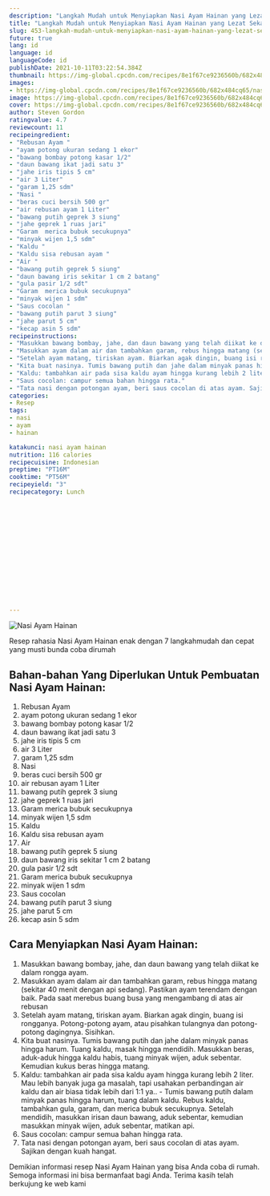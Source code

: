 ```yaml
---
description: "Langkah Mudah untuk Menyiapkan Nasi Ayam Hainan yang Lezat Sekali"
title: "Langkah Mudah untuk Menyiapkan Nasi Ayam Hainan yang Lezat Sekali"
slug: 453-langkah-mudah-untuk-menyiapkan-nasi-ayam-hainan-yang-lezat-sekali
future: true
lang: id
language: id
languageCode: id
publishDate: 2021-10-11T03:22:54.384Z 
thumbnail: https://img-global.cpcdn.com/recipes/8e1f67ce9236560b/682x484cq65/nasi-ayam-hainan-foto-resep-utama.png
images:
- https://img-global.cpcdn.com/recipes/8e1f67ce9236560b/682x484cq65/nasi-ayam-hainan-foto-resep-utama.png
image: https://img-global.cpcdn.com/recipes/8e1f67ce9236560b/682x484cq65/nasi-ayam-hainan-foto-resep-utama.png
cover: https://img-global.cpcdn.com/recipes/8e1f67ce9236560b/682x484cq65/nasi-ayam-hainan-foto-resep-utama.png
author: Steven Gordon
ratingvalue: 4.7
reviewcount: 11
recipeingredient:
- "Rebusan Ayam "
- "ayam potong ukuran sedang 1 ekor"
- "bawang bombay potong kasar 1/2"
- "daun bawang ikat jadi satu 3"
- "jahe iris tipis 5 cm"
- "air 3 Liter"
- "garam 1,25 sdm"
- "Nasi "
- "beras cuci bersih 500 gr"
- "air rebusan ayam 1 Liter"
- "bawang putih geprek 3 siung"
- "jahe geprek 1 ruas jari"
- "Garam  merica bubuk secukupnya"
- "minyak wijen 1,5 sdm"
- "Kaldu "
- "Kaldu sisa rebusan ayam "
- "Air "
- "bawang putih geprek 5 siung"
- "daun bawang iris sekitar 1 cm 2 batang"
- "gula pasir 1/2 sdt"
- "Garam  merica bubuk secukupnya"
- "minyak wijen 1 sdm"
- "Saus cocolan "
- "bawang putih parut 3 siung"
- "jahe parut 5 cm"
- "kecap asin 5 sdm"
recipeinstructions:
- "Masukkan bawang bombay, jahe, dan daun bawang yang telah diikat ke dalam rongga ayam."
- "Masukkan ayam dalam air dan tambahkan garam, rebus hingga matang (sekitar 40 menit dengan api sedang). Pastikan ayam terendam dengan baik. Pada saat merebus buang busa yang mengambang di atas air rebusan"
- "Setelah ayam matang, tiriskan ayam. Biarkan agak dingin, buang isi rongganya. Potong-potong ayam, atau pisahkan tulangnya dan potong-potong dagingnya. Sisihkan."
- "Kita buat nasinya. Tumis bawang putih dan jahe dalam minyak panas hingga harum. Tuang kaldu, masak hingga mendidih. Masukkan beras, aduk-aduk hingga kaldu habis, tuang minyak wijen, aduk sebentar. Kemudian kukus beras hingga matang."
- "Kaldu: tambahkan air pada sisa kaldu ayam hingga kurang lebih 2 liter. Mau lebih banyak juga ga masalah, tapi usahakan perbandingan air kaldu dan air biasa tidak lebih dari 1:1 ya.. Tumis bawang putih dalam minyak panas hingga harum, tuang dalam kaldu. Rebus kaldu, tambahkan gula, garam, dan merica bubuk secukupnya. Setelah mendidih, masukkan irisan daun bawang, aduk sebentar, kemudian masukkan minyak wijen, aduk sebentar, matikan api."
- "Saus cocolan: campur semua bahan hingga rata."
- "Tata nasi dengan potongan ayam, beri saus cocolan di atas ayam. Sajikan dengan kuah hangat."
categories:
- Resep
tags:
- nasi
- ayam
- hainan

katakunci: nasi ayam hainan 
nutrition: 116 calories
recipecuisine: Indonesian
preptime: "PT16M"
cooktime: "PT56M"
recipeyield: "3"
recipecategory: Lunch


     
    
    
    
    
    
    
    
    
    
    
      
    
---
```



![Nasi Ayam Hainan](https://img-global.cpcdn.com/recipes/8e1f67ce9236560b/682x484cq65/nasi-ayam-hainan-foto-resep-utama.png)

Resep rahasia Nasi Ayam Hainan  enak dengan 7 langkahmudah dan cepat yang musti bunda coba dirumah

<!--inarticleads1-->

## Bahan-bahan Yang Diperlukan Untuk Pembuatan Nasi Ayam Hainan:

1. Rebusan Ayam 
1. ayam potong ukuran sedang 1 ekor
1. bawang bombay potong kasar 1/2
1. daun bawang ikat jadi satu 3
1. jahe iris tipis 5 cm
1. air 3 Liter
1. garam 1,25 sdm
1. Nasi 
1. beras cuci bersih 500 gr
1. air rebusan ayam 1 Liter
1. bawang putih geprek 3 siung
1. jahe geprek 1 ruas jari
1. Garam  merica bubuk secukupnya
1. minyak wijen 1,5 sdm
1. Kaldu 
1. Kaldu sisa rebusan ayam 
1. Air 
1. bawang putih geprek 5 siung
1. daun bawang iris sekitar 1 cm 2 batang
1. gula pasir 1/2 sdt
1. Garam  merica bubuk secukupnya
1. minyak wijen 1 sdm
1. Saus cocolan 
1. bawang putih parut 3 siung
1. jahe parut 5 cm
1. kecap asin 5 sdm



<!--inarticleads2-->

## Cara Menyiapkan Nasi Ayam Hainan:

1. Masukkan bawang bombay, jahe, dan daun bawang yang telah diikat ke dalam rongga ayam.
1. Masukkan ayam dalam air dan tambahkan garam, rebus hingga matang (sekitar 40 menit dengan api sedang). Pastikan ayam terendam dengan baik. Pada saat merebus buang busa yang mengambang di atas air rebusan
1. Setelah ayam matang, tiriskan ayam. Biarkan agak dingin, buang isi rongganya. Potong-potong ayam, atau pisahkan tulangnya dan potong-potong dagingnya. Sisihkan.
1. Kita buat nasinya. Tumis bawang putih dan jahe dalam minyak panas hingga harum. Tuang kaldu, masak hingga mendidih. Masukkan beras, aduk-aduk hingga kaldu habis, tuang minyak wijen, aduk sebentar. Kemudian kukus beras hingga matang.
1. Kaldu: tambahkan air pada sisa kaldu ayam hingga kurang lebih 2 liter. Mau lebih banyak juga ga masalah, tapi usahakan perbandingan air kaldu dan air biasa tidak lebih dari 1:1 ya.. - Tumis bawang putih dalam minyak panas hingga harum, tuang dalam kaldu. Rebus kaldu, tambahkan gula, garam, dan merica bubuk secukupnya. Setelah mendidih, masukkan irisan daun bawang, aduk sebentar, kemudian masukkan minyak wijen, aduk sebentar, matikan api.
1. Saus cocolan: campur semua bahan hingga rata.
1. Tata nasi dengan potongan ayam, beri saus cocolan di atas ayam. Sajikan dengan kuah hangat.




Demikian informasi  resep Nasi Ayam Hainan   yang bisa Anda coba di rumah. Semoga informasi ini bisa bermanfaat bagi Anda. Terima kasih telah berkujung ke web kami
